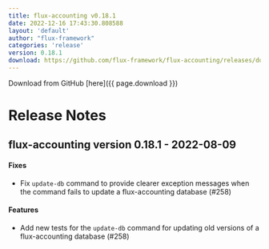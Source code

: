 ```yaml
---
title: flux-accounting v0.18.1
date: 2022-12-16 17:43:30.808588
layout: 'default'
author: "flux-framework"
categories: 'release'
version: 0.18.1
download: https://github.com/flux-framework/flux-accounting/releases/download/v0.18.1/flux-accounting-0.18.1.tar.gz
---
```


Download from GitHub [here]({{ page.download }})

# Release Notes

flux-accounting version 0.18.1 - 2022-08-09
-------------------------------------------

#### Fixes

* Fix `update-db` command to provide clearer exception messages when
the command fails to update a flux-accounting database (#258)

#### Features

* Add new tests for the `update-db` command for updating old versions
of a flux-accounting database (#258)
